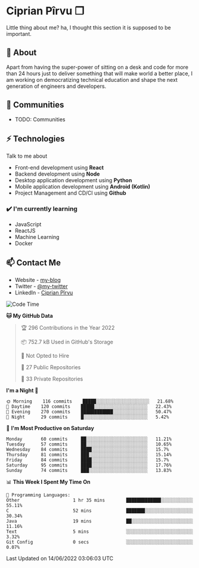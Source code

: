 # Ciprian Pîrvu ❐

Little thing about me? ha, I thought this section it is supposed to be important.

## 🧐 About

Apart from having the super-power of sitting on a desk and code for more than 24 hours just to deliver something that will make world a better place, I am working on democratizing technical education and shape the next generation of engineers and developers.

## 👯 Communities

-   TODO: Communities

## ⚡ Technologies

Talk to me about

-   Front-end development using **React**
-   Backend development using **Node**
-   Desktop application development using **Python**
-   Mobile application development using **Android (Kotlin)**
-   Project Management and CD/CI using **Github**

### ✔️ I'm currently learning

-   JavaScript
-   ReactJS
-   Machine Learning
-   Docker

## 📫 Contact Me

-   Website - [my-blog]()
-   Twitter - [@my-twitter]()
-   LinkedIn - [Ciprian Pîrvu](https://www.linkedin.com/in/p%C3%AErvu-ciprian-cristian-4415991b1/)

<!--START_SECTION:waka-->
![Code Time](http://img.shields.io/badge/Code%20Time-1%2C235%20hrs%2022%20mins-blue)

**🐱 My GitHub Data** 

> 🏆 296 Contributions in the Year 2022
 > 
> 📦 752.7 kB Used in GitHub's Storage 
 > 
> 🚫 Not Opted to Hire
 > 
> 📜 27 Public Repositories 
 > 
> 🔑 33 Private Repositories  
 > 
**I'm a Night 🦉** 

```text
🌞 Morning    116 commits    █████░░░░░░░░░░░░░░░░░░░░   21.68% 
🌆 Daytime    120 commits    █████░░░░░░░░░░░░░░░░░░░░   22.43% 
🌃 Evening    270 commits    ████████████░░░░░░░░░░░░░   50.47% 
🌙 Night      29 commits     █░░░░░░░░░░░░░░░░░░░░░░░░   5.42%

```
📅 **I'm Most Productive on Saturday** 

```text
Monday       60 commits     ██░░░░░░░░░░░░░░░░░░░░░░░   11.21% 
Tuesday      57 commits     ██░░░░░░░░░░░░░░░░░░░░░░░   10.65% 
Wednesday    84 commits     ████░░░░░░░░░░░░░░░░░░░░░   15.7% 
Thursday     81 commits     ███░░░░░░░░░░░░░░░░░░░░░░   15.14% 
Friday       84 commits     ████░░░░░░░░░░░░░░░░░░░░░   15.7% 
Saturday     95 commits     ████░░░░░░░░░░░░░░░░░░░░░   17.76% 
Sunday       74 commits     ███░░░░░░░░░░░░░░░░░░░░░░   13.83%

```


📊 **This Week I Spent My Time On** 

```text
💬 Programming Languages: 
Other                    1 hr 35 mins        █████████████░░░░░░░░░░░░   55.11% 
C                        52 mins             ███████░░░░░░░░░░░░░░░░░░   30.34% 
Java                     19 mins             ██░░░░░░░░░░░░░░░░░░░░░░░   11.16% 
Text                     5 mins              ░░░░░░░░░░░░░░░░░░░░░░░░░   3.32% 
Git Config               0 secs              ░░░░░░░░░░░░░░░░░░░░░░░░░   0.07%

```


 Last Updated on 14/06/2022 03:06:03 UTC
<!--END_SECTION:waka-->
